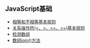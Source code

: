 ## JavaScript基础

- [相等和不相等基本规则](https://github.com/liuxilei/blog/issues/1)
- [关系操作符(<、>、<=、>=)基本规则](https://github.com/liuxilei/blog/issues/2)
- [检测数组](https://github.com/liuxilei/blog/issues/3)
- [数组join()方法](https://github.com/liuxilei/blog/issues/4)
